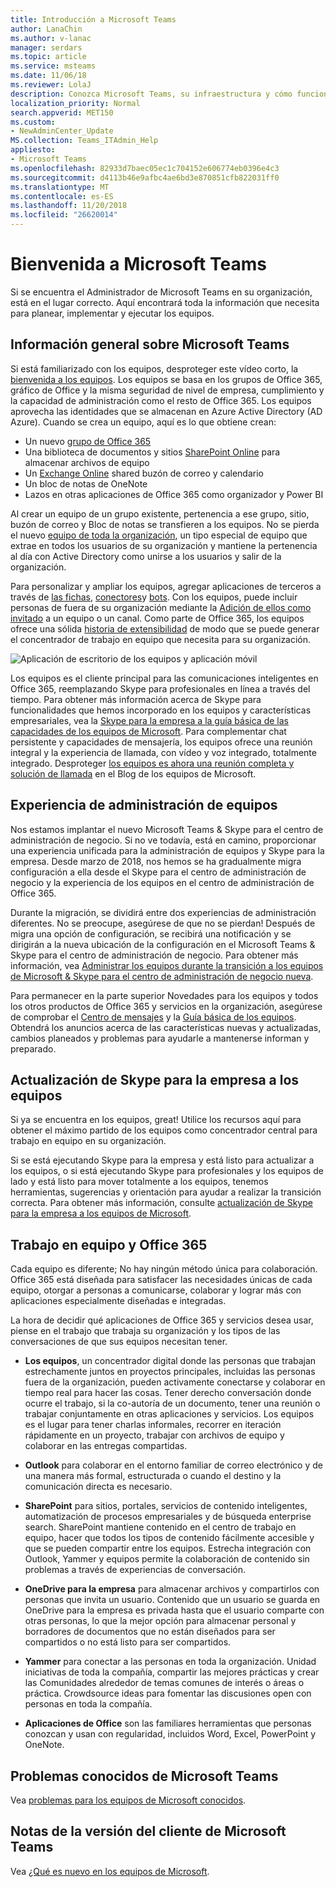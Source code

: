 ```yaml
---
title: Introducción a Microsoft Teams
author: LanaChin
ms.author: v-lanac
manager: serdars
ms.topic: article
ms.service: msteams
ms.date: 11/06/18
ms.reviewer: LolaJ
description: Conozca Microsoft Teams, su infraestructura y cómo funciona con Office 365.
localization_priority: Normal
search.appverid: MET150
ms.custom:
- NewAdminCenter_Update
MS.collection: Teams_ITAdmin_Help
appliesto:
- Microsoft Teams
ms.openlocfilehash: 82933d7baec05ec1c704152e606774eb0396e4c3
ms.sourcegitcommit: d4113b46e9afbc4ae6bd3e870851cfb822031ff0
ms.translationtype: MT
ms.contentlocale: es-ES
ms.lasthandoff: 11/20/2018
ms.locfileid: "26620014"
---
```

# <a name="welcome-to-microsoft-teams"></a>Bienvenida a Microsoft Teams

Si se encuentra el Administrador de Microsoft Teams en su organización, está en el lugar correcto. Aquí encontrará toda la información que necesita para planear, implementar y ejecutar los equipos.  

## <a name="overview-of-teams"></a>Información general sobre Microsoft Teams

Si está familiarizado con los equipos, desproteger este vídeo corto, la [bienvenida a los equipos](https://support.office.com/article/video-welcome-to-microsoft-teams-b98d533f-118e-4bae-bf44-3df2470c2b12?wt.mc_id=otc_microsoft_teams). Los equipos se basa en los grupos de Office 365, gráfico de Office y la misma seguridad de nivel de empresa, cumplimiento y la capacidad de administración como el resto de Office 365. Los equipos aprovecha las identidades que se almacenan en Azure Active Directory (AD Azure). Cuando se crea un equipo, aquí es lo que obtiene crean:
- Un nuevo [grupo de Office 365](office-365-groups.md)
- Una biblioteca de documentos y sitios [SharePoint Online](sharepoint-onedrive-interact.md) para almacenar archivos de equipo
- Un [Exchange Online](exchange-teams-interact.md) shared buzón de correo y calendario
- Un bloc de notas de OneNote
- Lazos en otras aplicaciones de Office 365 como organizador y Power BI

Al crear un equipo de un grupo existente, pertenencia a ese grupo, sitio, buzón de correo y Bloc de notas se transfieren a los equipos. No se pierda el nuevo [equipo de toda la organización](create-an-org-wide-team.md), un tipo especial de equipo que extrae en todos los usuarios de su organización y mantiene la pertenencia al día con Active Directory como unirse a los usuarios y salir de la organización. 

Para personalizar y ampliar los equipos, agregar aplicaciones de terceros a través de [las fichas](built-in-custom-tabs.md), [conectores](office-365-custom-connectors.md)y [bots](add-bots.md). Con los equipos, puede incluir personas de fuera de su organización mediante la [Adición de ellos como invitado](guest-access.md) a un equipo o un canal. Como parte de Office 365, los equipos ofrece una sólida [historia de extensibilidad](https://docs.microsoft.com/en-us/microsoftteams/platform) de modo que se puede generar el concentrador de trabajo en equipo que necesita para su organización. 

![Aplicación de escritorio de los equipos y aplicación móvil](media/teams-overview-hub.png)

Los equipos es el cliente principal para las comunicaciones inteligentes en Office 365, reemplazando Skype para profesionales en línea a través del tiempo. Para obtener más información acerca de Skype para funcionalidades que hemos incorporado en los equipos y características empresariales, vea la [Skype para la empresa a la guía básica de las capacidades de los equipos de Microsoft](http://aka.ms/skype2teamsroadmap). Para complementar chat persistente y capacidades de mensajería, los equipos ofrece una reunión integral y la experiencia de llamada, con vídeo y voz integrado, totalmente integrado. Desproteger [los equipos es ahora una reunión completa y solución de llamada](https://techcommunity.microsoft.com/t5/Microsoft-Teams-Blog/Microsoft-Teams-is-now-a-complete-meeting-and-calling-solution/ba-p/236042) en el Blog de los equipos de Microsoft.

## <a name="teams-admin-experience"></a>Experiencia de administración de equipos

Nos estamos implantar el nuevo Microsoft Teams & Skype para el centro de administración de negocio. Si no ve todavía, está en camino, proporcionar una experiencia unificada para la administración de equipos y Skype para la empresa. Desde marzo de 2018, nos hemos se ha gradualmente migra configuración a ella desde el Skype para el centro de administración de negocio y la experiencia de los equipos en el centro de administración de Office 365. 

Durante la migración, se dividirá entre dos experiencias de administración diferentes. No se preocupe, asegúrese de que no se pierdan! Después de migra una opción de configuración, se recibirá una notificación y se dirigirán a la nueva ubicación de la configuración en el Microsoft Teams & Skype para el centro de administración de negocio. Para obtener más información, vea [Administrar los equipos durante la transición a los equipos de Microsoft & Skype para el centro de administración de negocio nueva](manage-teams-skypeforbusiness-admin-center.md). 

Para permanecer en la parte superior Novedades para los equipos y todos los otros productos de Office 365 y servicios en la organización, asegúrese de comprobar el [Centro de mensajes](https://admin.microsoft.com/AdminPortal/Home#/MessageCenter) y la [Guía básica de los equipos](https://www.microsoft.com/microsoft-365/roadmap?rtc=1%26filters=Microsoft%20Teams%26searchterms=microsoft%2Cteams). Obtendrá los anuncios acerca de las características nuevas y actualizadas, cambios planeados y problemas para ayudarle a mantenerse informan y preparado. 

## <a name="upgrade-from-skype-for-business-to-teams"></a>Actualización de Skype para la empresa a los equipos
Si ya se encuentra en los equipos, great! Utilice los recursos aquí para obtener el máximo partido de los equipos como concentrador central para trabajo en equipo en su organización. 

Si se está ejecutando Skype para la empresa y está listo para actualizar a los equipos, o si está ejecutando Skype para profesionales y los equipos de lado y está listo para mover totalmente a los equipos, tenemos herramientas, sugerencias y orientación para ayudar a realizar la transición correcta. Para obtener más información, consulte [actualización de Skype para la empresa a los equipos de Microsoft](journey-skypeforbusiness-teams.md).

## <a name="teamwork-and-office-365"></a>Trabajo en equipo y Office 365
Cada equipo es diferente; No hay ningún método única para colaboración. Office 365 está diseñada para satisfacer las necesidades únicas de cada equipo, otorgar a personas a comunicarse, colaborar y lograr más con aplicaciones especialmente diseñadas e integradas. 

La hora de decidir qué aplicaciones de Office 365 y servicios desea usar, piense en el trabajo que trabaja su organización y los tipos de las conversaciones de que sus equipos necesitan tener. 

- **Los equipos**, un concentrador digital donde las personas que trabajan estrechamente juntos en proyectos principales, incluidas las personas fuera de la organización, pueden activamente conectarse y colaborar en tiempo real para hacer las cosas. Tener derecho conversación donde ocurre el trabajo, si la co-autoría de un documento, tener una reunión o trabajar conjuntamente en otras aplicaciones y servicios. Los equipos es el lugar para tener charlas informales, recorrer en iteración rápidamente en un proyecto, trabajar con archivos de equipo y colaborar en las entregas compartidas. 

- **Outlook** para colaborar en el entorno familiar de correo electrónico y de una manera más formal, estructurada o cuando el destino y la comunicación directa es necesario. 

- **SharePoint** para sitios, portales, servicios de contenido inteligentes, automatización de procesos empresariales y de búsqueda enterprise search. SharePoint mantiene contenido en el centro de trabajo en equipo, hacer que todos los tipos de contenido fácilmente accesible y que se pueden compartir entre los equipos. Estrecha integración con Outlook, Yammer y equipos permite la colaboración de contenido sin problemas a través de experiencias de conversación.   

- **OneDrive para la empresa** para almacenar archivos y compartirlos con personas que invita un usuario. Contenido que un usuario se guarda en OneDrive para la empresa es privada hasta que el usuario comparte con otras personas, lo que la mejor opción para almacenar personal y borradores de documentos que no están diseñados para ser compartidos o no está listo para ser compartidos.

- **Yammer** para conectar a las personas en toda la organización. Unidad iniciativas de toda la compañía, compartir las mejores prácticas y crear las Comunidades alrededor de temas comunes de interés o áreas o práctica. Crowdsource ideas para fomentar las discusiones open con personas en toda la compañía.

- **Aplicaciones de Office** son las familiares herramientas que personas conozcan y usan con regularidad, incluidos Word, Excel, PowerPoint y OneNote. 

## <a name="teams-known-issues"></a>Problemas conocidos de Microsoft Teams

Vea [problemas para los equipos de Microsoft conocidos](Known-issues.md).

## <a name="teams-client-release-notes"></a>Notas de la versión del cliente de Microsoft Teams

Vea [¿Qué es nuevo en los equipos de Microsoft](https://support.office.com/article/what-s-new-in-microsoft-teams-d7092a6d-c896-424c-b362-a472d5f105de).

